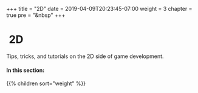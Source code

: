 +++
title = "2D"
date = 2019-04-09T20:23:45-07:00
weight = 3
chapter = true
pre = "<i class='fas fa-shapes fa-fw'></i>&nbsp"
+++

# <i class='fas fa-shapes'></i>&nbsp;2D

Tips, tricks, and tutorials on the 2D side of game development.

#### In this section:

{{% children  sort="weight" %}}